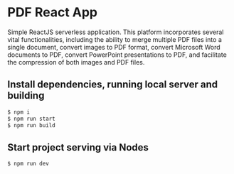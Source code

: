 # PDF React App

Simple ReactJS serverless application.
This platform incorporates several vital functionalities, including the ability to merge multiple PDF files into a single document, convert images to PDF format, convert Microsoft Word documents to PDF, convert PowerPoint presentations to PDF, and facilitate the compression of both images and PDF files.

## Install dependencies, running local server and building

```sh
$ npm i
$ npm run start
$ npm run build
```

## Start project serving via Nodes

```
$ npm run dev
```
